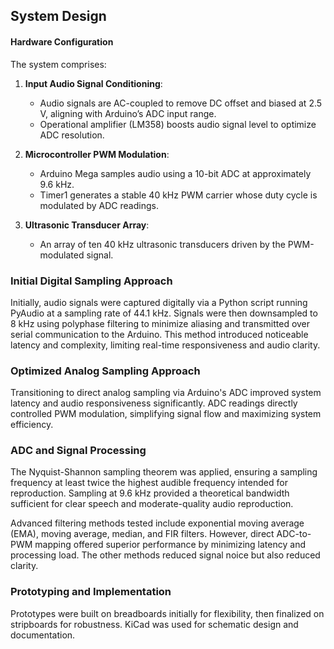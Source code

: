 ## System Design

#### Hardware Configuration
The system comprises:

1. **Input Audio Signal Conditioning**:
   - Audio signals are AC-coupled to remove DC offset and biased at 2.5 V, aligning with Arduino’s ADC input range.
   - Operational amplifier (LM358) boosts audio signal level to optimize ADC resolution.

2. **Microcontroller PWM Modulation**:
   - Arduino Mega samples audio using a 10-bit ADC at approximately 9.6 kHz.
   - Timer1 generates a stable 40 kHz PWM carrier whose duty cycle is modulated by ADC readings.

3. **Ultrasonic Transducer Array**:
   - An array of ten 40 kHz ultrasonic transducers driven by the PWM-modulated signal.

### Initial Digital Sampling Approach
Initially, audio signals were captured digitally via a Python script running PyAudio at a sampling rate of 44.1 kHz. Signals were then downsampled to 8 kHz using polyphase filtering to minimize aliasing and transmitted over serial communication to the Arduino. This method introduced noticeable latency and complexity, limiting real-time responsiveness and audio clarity.

### Optimized Analog Sampling Approach
Transitioning to direct analog sampling via Arduino's ADC improved system latency and audio responsiveness significantly. ADC readings directly controlled PWM modulation, simplifying signal flow and maximizing system efficiency.

### ADC and Signal Processing
The Nyquist-Shannon sampling theorem was applied, ensuring a sampling frequency at least twice the highest audible frequency intended for reproduction. Sampling at 9.6 kHz provided a theoretical bandwidth sufficient for clear speech and moderate-quality audio reproduction.

Advanced filtering methods tested include exponential moving average (EMA), moving average, median, and FIR filters. However, direct ADC-to-PWM mapping offered superior performance by minimizing latency and processing load. The other methods reduced signal noice but also reduced clarity.

### Prototyping and Implementation
Prototypes were built on breadboards initially for flexibility, then finalized on stripboards for robustness. KiCad was used for schematic design and documentation.
